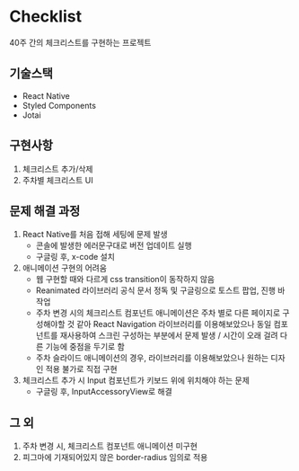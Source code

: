 # Checklist

40주 간의 체크리스트를 구현하는 프로젝트

## 기술스택

- React Native
- Styled Components
- Jotai

## 구현사항

1. 체크리스트 추가/삭제
2. 주차별 체크리스트 UI

## 문제 해결 과정

1. React Native를 처음 접해 세팅에 문제 발생
   - 콘솔에 발생한 에러문구대로 버전 업데이트 실행
   - 구글링 후, x-code 설치
2. 애니메이션 구현의 어려움
   - 웹 구현할 때와 다르게 css transition이 동작하지 않음
   - Reanimated 라이브러리 공식 문서 정독 및 구글링으로 토스트 팝업, 진행 바 작업
   - 주차 변경 시의 체크리스트 컴포넌트 애니메이션은 주차 별로 다른 페이지로 구성해야할 것 같아 React Navigation 라이브러리를 이용해보았으나 동일 컴포넌트를 재사용하여 스크린 구성하는 부분에서 문제 발생 / 시간이 오래 걸려 다른 기능에 중점을 두기로 함
   - 주차 슬라이드 애니메이션의 경우, 라이브러리를 이용해보았으나 원하는 디자인 적용 불가로 직접 구현
3. 체크리스트 추가 시 Input 컴포넌트가 키보드 위에 위치해야 하는 문제
   - 구글링 후, InputAccessoryView로 해결

## 그 외

1. 주차 변경 시, 체크리스트 컴포넌트 애니메이션 미구현
2. 피그마에 기재되어있지 않은 border-radius 임의로 적용
